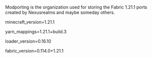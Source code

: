 Modporting is the organization used for storing the Fabric 1.21.1 ports created by Nexusrealms and maybe someday others.

minecraft_version=1.21.1

yarn_mappings=1.21.1+build.3

loader_version=0.16.10

fabric_version=0.114.0+1.21.1

<!--

**Here are some ideas to get you started:**

🙋‍♀️ A short introduction - what is your organization all about?
🌈 Contribution guidelines - how can the community get involved?
👩‍💻 Useful resources - where can the community find your docs? Is there anything else the community should know?
🍿 Fun facts - what does your team eat for breakfast?
🧙 Remember, you can do mighty things with the power of [Markdown](https://docs.github.com/github/writing-on-github/getting-started-with-writing-and-formatting-on-github/basic-writing-and-formatting-syntax)
-->
